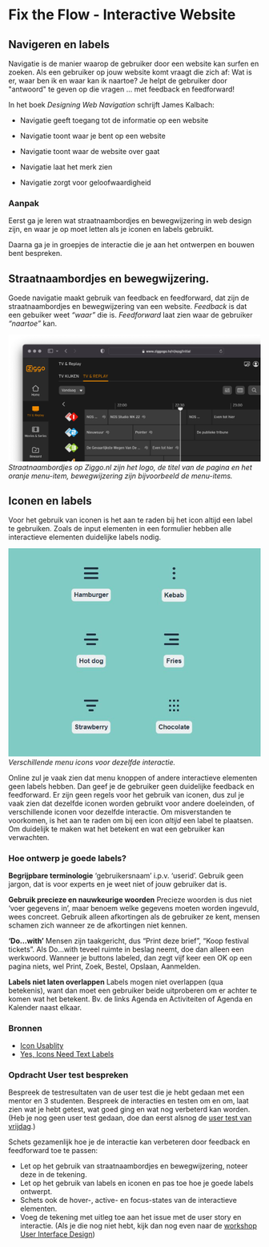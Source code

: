 # Fix the Flow - Interactive Website

## Navigeren en labels

Navigatie is de manier waarop de gebruiker door een website kan surfen en zoeken. 
Als een gebruiker op jouw website komt vraagt die zich af: 
Wat is er, waar ben ik en waar kan ik naartoe? 
Je helpt de gebruiker door "antwoord" te geven op die vragen ... met feedback en feedforward!

In het boek *Designing Web Navigation* schrijft James Kalbach:

- Navigatie geeft toegang tot de informatie op een website

- Navigatie toont waar je bent op een website

- Navigatie toont waar de website over gaat

- Navigatie laat het merk zien

- Navigatie zorgt voor geloofwaardigheid

<!--
> Keep users in control by regularly surfacing system status, by describing causation (if you do this that will happen) and by giving insight into what to expect at every turn 
>
> - Joshua Porter, Principles of User Interface Design
-->

### Aanpak

Eerst ga je leren wat straatnaambordjes en bewegwijzering in web design zijn, en waar je op moet letten als je iconen en labels gebruikt. 

Daarna ga je in groepjes de interactie die je aan het ontwerpen en bouwen bent bespreken.

## Straatnaambordjes en bewegwijzering.

Goede navigatie maakt gebruik van feedback en feedforward, dat zijn de straatnaambordjes en bewegwijzering van een website.
_Feedback_ is dat een gebuiker weet _“waar”_ die is. _Feedforward_ laat zien waar de gebruiker _“naartoe”_ kan.

![Straatnaambordjes en bewegwijzering op ziggo.nl](ziggo-straatnaambordjes-en-bewegwijzering.png)
*Straatnaambordjes op Ziggo.nl zijn het logo, de titel van de pagina en het oranje menu-item, bewegwijzering zijn bijvoorbeeld de menu-items.*

## Iconen en labels

Voor het gebruik van iconen is het aan te raden bij het icon altijd een label te gebruiken. Zoals de input elementen in een formulier hebben alle interactieve elementen duidelijke labels nodig.

![](hamburger-menu-types-examples.jpeg) *Verschillende menu icons voor dezelfde interactie.*

Online zul je vaak zien dat menu knoppen of andere interactieve elementen geen labels hebben. Dan geef je de gebruiker geen duidelijke feedback en feedforward. Er zijn geen regels voor het gebruik van iconen, dus zul je vaak zien dat dezelfde iconen worden gebruikt voor andere doeleinden, of verschillende iconen voor dezelfde interactie. Om misverstanden te voorkomen, is het aan te raden om bij een icon _altijd_ een label te plaatsen. Om duidelijk te maken wat het betekent en wat een gebruiker kan verwachten.

### Hoe ontwerp je goede labels?

**Begrijpbare terminologie** ‘gebruikersnaam’ i.p.v. ‘userid’. Gebruik geen jargon, dat is voor experts en je weet niet of jouw gebruiker dat is.

**Gebruik precieze en nauwkeurige woorden** Precieze woorden is dus niet ‘voer  gegevens in’, maar benoem welke gegevens moeten worden ingevuld, wees concreet. Gebruik alleen afkortingen als de gebruiker ze kent, mensen schamen zich wanneer ze de afkortingen niet kennen.

**‘Do...with’** Mensen zijn taakgericht, dus “Print deze brief”, “Koop festival tickets”. Als Do…with teveel ruimte in beslag neemt, doe dan alleen een werkwoord. Wanneer je buttons labeled, dan zegt vijf keer een OK op een pagina niets, wel Print, Zoek, Bestel, Opslaan, Aanmelden.

**Labels niet laten overlappen** Labels mogen niet overlappen (qua betekenis), want dan moet een gebruiker beide uitproberen om er achter te komen wat het betekent. Bv. de links Agenda en Activiteiten of Agenda en Kalender naast elkaar.

### Bronnen

- [Icon Usablity](https://www.nngroup.com/articles/icon-usability/)
- [Yes, Icons Need Text Labels](https://www.nngroup.com/videos/icon-text-labels)

<!--
#### Design patterns en mental models

Design patterns: hamburger, carousel, progressive disclosure.

Hide and cry.

Alternatieven ontwerpen, schetsen op Whiteboard

Wat zit er in? Mental model?
https://lawsofux.com/mental-model/
https://www.nngroup.com/articles/mental-models/

-->

### Opdracht User test bespreken

Bespreek de testresultaten van de user test die je hebt gedaan met een mentor en 3 studenten. Bespreek de interacties en testen om en om, laat zien wat je hebt getest, wat goed ging en wat nog verbeterd kan worden. (Heb je nog geen user test gedaan, doe dan eerst alsnog de [user test van vrijdag](code-design-review-user-testing.md).)

<!--
*Heb je de test en de testresultaten goed beschreven in het issue?*
-->

Schets gezamenlijk hoe je de interactie kan verbeteren door feedback en feedforward toe te passen:

- Let op het gebruik van straatnaambordjes en bewegwijzering, noteer deze in de tekening. 
- Let op het gebruik van labels en iconen en pas toe hoe je goede labels ontwerpt.
- Schets ook de hover-, active- en focus-states van de interactieve elementen.
- Voeg de tekening met uitleg toe aan het issue met de user story en interactie. (Als je die nog niet hebt, kijk dan nog even naar de [workshop User Interface Design](user-interface-design.md))


<!-- 

### Structural navigation

Voor deze opdracht ga je de _Structural navigation_ van jouw opdracht schetsen.

Navigatie is de manier waarop de gebruiker door een website kan surfen en zoeken. Wat is er, waar ben ik en waar kan ik naartoe?
Er zijn drie verschillende soorten navigatie: _Structural navigation_, _Associative navigation_ en _Utility navigation_.

<img width="880" alt="image" src="https://user-images.githubusercontent.com/1391509/146066136-afca4b34-85bd-46cf-afa0-82a5a5b1ca36.png">

_Structural Navigation_ is super belangrijk voor de gebruikers, bezoekers van jouw website stellen zichzelf een aantal vragen, zoals: Is dat wat ik zoek op deze pagina? Waar is het? Hoe kan ik mijn taak volbrengen? De _Structural navigation_ zorgt hiervoor. 

Voordat je de _Structural navigation_ kan schetsen moet je eerst weten welke structuur een website heeft. Welke pagina's zijn er en wat is de hiërarchische structuur?


1. Teken alle pagina's van jouw opdracht op post-its
2. Structureer alle pagina's op een logische hiërarchische manier met een sitemap. 
3. Bepaal de top-level pagina's en sub-level pagina's. Misschien heeft jouw site ook sub-sub-level, geef dat ook aan.


### Ontwerpen

Als je weet wat de top-level pagina's en de sub-level pagina's zijn kun je de _Structural navigation_ schetsen. 
_Structural navigation_ verbindt de verschillende pagina's van een website met elkaar volgens de hiërarchische structuur. Op elke pagina moet een gebruiker naar de 'bovenliggende' pagina en naar de 'onderliggende' pagina's kunnen browsen.

Schets op basis van de top-level pagina's een menu voor de _Structural navigation_ 

1. Schrijf voor elke top-level pagina een passend label om te gebruiken in het menu
2. Bepaal een logische volgorde van de menu items 
3. Schets het menu voor de _Structural navigation_
4. Bepaal de active state, de in-active states en de hover state van de menu elementen zodat de gebruiker weet waar die is en waar die heen kan 

#### Bronnen

- [Designing Web navigation - Chapter 4. Types of Navigation](https://www.oreilly.com/library/view/designing-web-navigation/9780596528102/ch04.html)
- [Presenting Information Architecture - Site diagrams](https://www.webstyleguide.com/wsg3/3-information-architecture/4-presenting-information.html)

## Criteria

De Structural Navigation opdracht is *done* als

- [ ] Er is een Sitemap waarin de pagina's op een logische hiërarchische manier gestructureerd zijn
- [ ] Er is een menu getekend met passende labels en een logische volgorde van de menu items
- [ ] De verschillende states van een menu item zijn goed weergegeven, active state, de in-active states en de hover state
- [ ] De opdracht is gedocumenteerd in de Readme van de leertaak

Focus sprint 5 - De focus van deze sprint ligt op navigatie en informatie architectuur van een website. Organiseren en structureren van informatie, Design Patterns toepassen, Navigatie, filteren en zoekstrategieën, Micro Interacties.
-->
